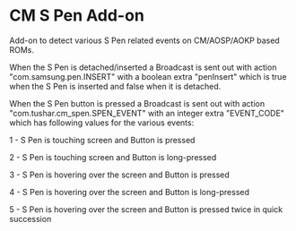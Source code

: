 CM S Pen Add-on
======

Add-on to detect various S Pen related events on CM/AOSP/AOKP based ROMs.

When the S Pen is detached/inserted a Broadcast is sent out with action "com.samsung.pen.INSERT" with a boolean extra "penInsert" which is true when the S Pen is inserted and false when it is detached.

When the S Pen button is pressed a Broadcast is sent out with action "com.tushar.cm_spen.SPEN_EVENT" with an integer extra "EVENT_CODE" which has following values for the various events:

  1 - S Pen is touching screen and Button is pressed
  
  2 - S Pen is touching screen and Button is long-pressed
  
  3 - S Pen is hovering over the screen and Button is pressed
  
  4 - S Pen is hovering over the screen and Button is long-pressed
  
  5 - S Pen is hovering over the screen and Button is pressed twice in quick succession
